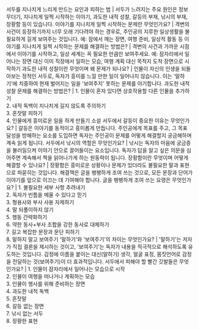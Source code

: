 서두를 지나치게 느리게 만드는 요인과 피하는 법	| 서두가 느려지는 주요 원인은 정보 무더기, 지나치게 일찍 시작하는 이야기, 과도한 내적 성찰, 갈등의 부재, 낚시의 부재, 장황함 등이 있습니다.
이야기를 지나치게 일찍 시작하는 문제란 무엇인가요?	| 격변의 사건이 등장하기까지 너무 오래 기다려야 하는 경우로, 주인공의 지루한 일상생활을 불필요하게 길게 보여주는 것입니다. 예: 잠에서 깨는 장면, 여행 준비, 일상적 활동 등
이야기를 지나치게 일찍 시작하는 문제를 해결하는 방법은?	| 격변의 사건과 가까운 시점에서 이야기를 시작하고, 일상 세계는 꼭 필요한 만큼만 보여주세요. 예: 잠자리에서 일어나는 장면 대신 이미 직장에서 일하는 모습, 여행 계획 대신 목적지 도착 장면으로 시작하기
과도한 내적 성찰이란 무엇이며 왜 문제가 되나요?	| 인물이 자신의 인생을 되돌아보는 정적인 서두로, 독자가 흥미를 느낄 만한 일이 일어나지 않습니다. 이는 '말하기'에 치중하여 현재 벌어지는 일을 '보여주지' 못하는 문제를 야기합니다.
과도한 내적 성찰 문제를 해결하는 방법은?	| 1. 인물이 혼자 있다면 상호작용할 다른 인물을 추가하기<br/>2. 내적 독백이 지나치게 길지 않도록 주의하기<br/>3. 혼잣말 피하기<br/>4. 인물에게 흥미로운 일을 하게 만들기
소설 서두에서 갈등이 중요한 이유는 무엇인가요?	| 갈등은 이야기를 동적이고 흥미롭게 만듭니다. 주인공에게 목표를 주고, 그 목표 달성을 방해하는 요소를 도입하면 독자는 주인공이 문제를 어떻게 해결할지 궁금해하며 계속 읽게 됩니다.
서두에서 낚시의 역할은 무엇인가요?	| 낚시는 독자의 마음에 궁금증을 불러일으켜 이야기 안으로 끌어들이는 요소입니다. 독자가 답을 알고 싶은 의문을 심어주면 계속해서 책을 읽어나가게 하는 원동력이 됩니다.
장황함이란 무엇이며 어떻게 해결할 수 있나요?	| 장황함은 흥미로운 상황이나 문제가 있더라도 불필요한 말과 표현으로 파묻히는 것입니다. 해결책은 글을 팽팽하게 조여 쓰는 것으로, 모든 문장과 단어가 이야기를 앞으로 이끄는 데 기여해야 합니다.
글을 팽팽하게 조여 쓰는 요령은 무엇인가요?	| 1. 불필요한 세부 사항 추려내기<br/>2. 독자가 빈틈을 메울 수 있다고 믿기<br/>3. 형용사와 부사 사용 자제하기<br/>4. 말 되풀이하지 않기<br/>5. 행동 간략화하기<br/>6. 약한 동사+부사 조합을 강한 동사로 대체하기<br/>7. 길고 복잡한 문장과 문단 피하기<br/>8. 말하지 말고 보여주기
'말하기'와 '보여주기'의 차이는 무엇인가요?	| '말하기'는 저자가 직접 결론을 제시하는 것이고, '보여주기'는 독자가 내용을 적극적으로 해석하도록 유도하는 것입니다. 감정에 이름을 붙이는 대신(말하기) 생각, 얼굴 표정, 몸짓언어로 감정을 전달하는 것(보여주기)이 더 효과적입니다.
서두에서 피해야 할 빨간 깃발들은 무엇인가요?	| 1. 인물이 잠자리에서 일어나는 모습으로 시작<br/>2. 인물이 여행을 떠나거나 계획하는 모습<br/>3. 인물이 행사를 위해 준비하는 장면<br/>4. 과도한 내적 독백<br/>5. 혼잣말<br/>6. 갈등 없는 장면<br/>7. 낚시 없는 서두<br/>8. 장황한 표현